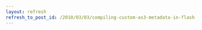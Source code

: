 ```yaml
---
layout: refresh
refresh_to_post_id: /2010/03/03/compiling-custom-as3-metadata-in-flash-professional
---
```


